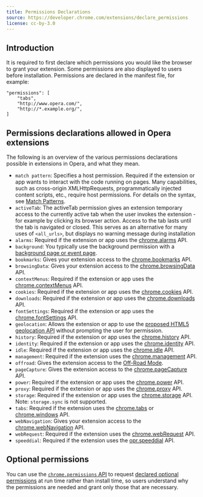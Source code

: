 ```yaml
---
title: Permissions Declarations
source: https://developer.chrome.com/extensions/declare_permissions
license: cc-by-3.0
---
```


## Introduction

It is required to first declare which permissions you would like the browser to grant your extension. Some permissions are also displayed to users before installation. Permissions are declared in the manifest file, for example:

	"permissions": [
		"tabs",
		"http://www.opera.com/",
		"http://*.example.org/",
	]

## Permissions declarations allowed in Opera extensions

The following is an overview of the various permissions declarations possible in extensions in Opera, and what they mean.

- `match pattern`: Specifies a host permission. Required if the extension or app wants to interact with the code running on pages. Many capabilities, such as cross-origin XMLHttpRequests, programmatically injected content scripts, etc., require host permissions. For details on the syntax, see [Match Patterns](tut_match_patterns.html).
- `activeTab`: The activeTab permission gives an extension temporary access to the currently active tab when the user invokes the extension - for example by clicking its browser action. Access to the tab lasts until the tab is navigated or closed. This serves as an alternative for many uses of `<all_urls>`, but displays no warning message during installation
- `alarms`: Required if the extension or app uses the [chrome.alarms](https://developer.chrome.com/extensions/alarms) API.
- `background`: You typically use the background permission with a [background page or event page](tut_architecture_overview.html#the_background_process).
- `bookmarks`: Gives your extension access to the [chrome.bookmarks](https://developer.chrome.com/extensions/bookmarks) API.
- `browsingData`: Gives your extension access to the [chrome.browsingData](https://developer.chrome.com/extensions/browsingData) API.
- `contextMenus`: Required if the extension or app uses the [chrome.contextMenus](https://developer.chrome.com/extensions/contextMenus) API.
- `cookies`: Required if the extension or app uses the [chrome.cookies](https://developer.chrome.com/extensions/cookies) API.
- `downloads`: Required if the extension or app uses the [chrome.downloads](https://developer.chrome.com/extensions/downloads) API.
- `fontSettings`: Required if the extension or app uses the [chrome.fontSettings](https://developer.chrome.com/extensions/fontSettings) API.
- `geolocation`: Allows the extension or app to use the [proposed HTML5 geolocation API](http://dev.w3.org/geo/api/spec-source.html) without prompting the user for permission.
- `history`: Required if the extension or app uses the [chrome.history](https://developer.chrome.com/extensions/history) API.
- `identity`: Required if the extension or app uses the [chrome.identity](https://developer.chrome.com/extensions/identity) API.
- `idle`: Required if the extension or app uses the [chrome.idle](https://developer.chrome.com/extensions/idle) API.
- `management`: Required if the extension uses the [chrome.management](https://developer.chrome.com/extensions/management) API.
- `offroad`: Gives the extension access to the [Off-Road Mode](tut_offroad.html).
- `pageCapture`: Gives the extension access to the [chrome.pageCapture](https://developer.chrome.com/extensions/pageCapture) API.
- `power`: Required if the extension or app uses the [chrome.power](https://developer.chrome.com/extensions/power) API.
- `proxy`: Required if the extension or app uses the [chrome.proxy](https://developer.chrome.com/extensions/proxy) API.
- `storage`: Required if the extension or app uses the [chrome.storage](https://developer.chrome.com/extensions/storage) API. Note: `storage.sync` is not supported.
- `tabs`: Required if the extension uses the [chrome.tabs](https://developer.chrome.com/extensions/tabs) or [chrome.windows](https://developer.chrome.com/extensions/windows) API.
- `webNavigation`: Gives your extension access to the [chrome.webNavigation](https://developer.chrome.com/extensions/webNavigation) API.
- `webRequest`: Required if the extension uses the [chrome.webRequest](https://developer.chrome.com/extensions/webNavigation) API.
- `speeddial`:  Required if the extension uses the [opr.speeddial](speeddial.html) API.

## Optional permissions

You can use the [`chrome.permissions` API](https://developer.chrome.com/extensions/permissions) to request [declared optional permissions](tut_optional_permissions.html#manifest) at run time rather than install time, so users understand why the permissions are needed and grant only those that are necessary.
